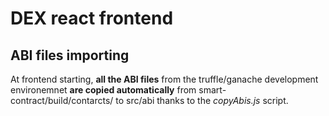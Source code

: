 # DEX react frontend

## ABI files importing

At frontend starting, **all the ABI files** from the truffle/ganache development environemnet **are copied automatically** from smart-contract/build/contarcts/ to src/abi thanks to the _copyAbis.js_ script.
